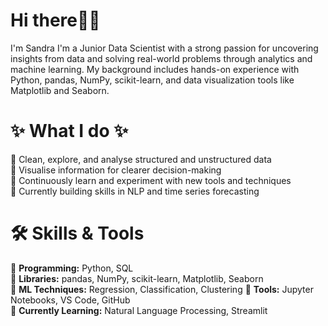  # Hi there👋😊
I'm Sandra I'm a Junior Data Scientist with a strong passion for uncovering insights from data and solving real-world problems through analytics and machine learning.
My background includes hands-on experience with Python, pandas, NumPy, scikit-learn, and data visualization tools like Matplotlib and Seaborn.

# ✨ What I do ✨ 
🔵 Clean, explore, and analyse structured and unstructured data  
🔵 Visualise information for clearer decision-making  
🔵 Continuously learn and experiment with new tools and techniques  
🔵 Currently building skills in NLP and time series forecasting

# 🛠️ Skills & Tools
🔹 **Programming:** Python, SQL  
🔹 **Libraries:** pandas, NumPy, scikit-learn, Matplotlib, Seaborn  
🔹 **ML Techniques:** Regression, Classification, Clustering 
🔹 **Tools:** Jupyter Notebooks, VS Code, GitHub  
🔹 **Currently Learning:** Natural Language Processing, Streamlit



